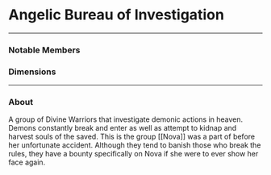 # Angelic Bureau of Investigation
--- 

### Notable Members

### Dimensions

 --- 

### About
A group of Divine Warriors that investigate demonic actions in heaven. Demons constantly break and enter as well as attempt to kidnap and harvest souls of the saved. This is the group [[Nova]] was a part of before her unfortunate accident. Although they tend to banish those who break the rules, they have a bounty specifically on Nova if she were to ever show her face again.